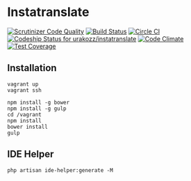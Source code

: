# Instatranslate

[![Scrutinizer Code Quality](https://scrutinizer-ci.com/g/urakozz/instatranslate/badges/quality-score.png?b=master)](https://scrutinizer-ci.com/g/urakozz/instatranslate/?branch=master)
[![Build Status](https://travis-ci.org/urakozz/instatranslate.svg?branch=master)](https://travis-ci.org/urakozz/instatranslate)
[![Circle CI](https://circleci.com/gh/urakozz/instatranslate.svg?style=svg)](https://circleci.com/gh/urakozz/instatranslate)
[ ![Codeship Status for urakozz/instatranslate](https://codeship.com/projects/340b66b0-cbe7-0132-044b-42c035bdf5b0/status?branch=master)](https://codeship.com/projects/75858)
[![Code Climate](https://codeclimate.com/github/urakozz/instatranslate/badges/gpa.svg)](https://codeclimate.com/github/urakozz/instatranslate)
[![Test Coverage](https://codeclimate.com/github/urakozz/instatranslate/badges/coverage.svg)](https://codeclimate.com/github/urakozz/instatranslate)

## Installation

```
vagrant up
vagrant ssh

npm install -g bower
npm install -g gulp
cd /vagrant
npm install
bower install
gulp

```

## IDE Helper

```
php artisan ide-helper:generate -M 
```

